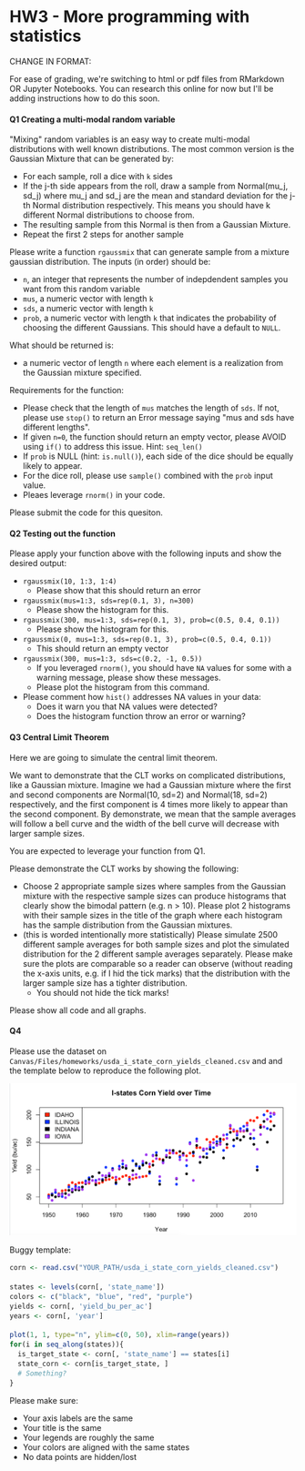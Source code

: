 # HW3 - More programming with statistics

CHANGE IN FORMAT:

For ease of grading, we're switching to html or pdf files from RMarkdown OR Jupyter Notebooks.
You can research this online for now but I'll be adding instructions how to do this soon.

#### Q1 Creating a multi-modal random variable
"Mixing" random variables is an easy way to create multi-modal distributions with well known distributions.
The most common version is the Gaussian Mixture that can be generated by:
- For each sample, roll a dice with `k` sides
- If the j-th side appears from the roll, draw a sample from Normal(mu_j, sd_j) where mu_j and sd_j are the
  mean and standard deviation for the j-th Normal distribution respectively. This means you should have
  k different Normal distributions to choose from.
- The resulting sample from this Normal is then from a Gaussian Mixture.
- Repeat the first 2 steps for another sample


Please write a function `rgaussmix` that can generate sample from a mixture gaussian distribution.
The inputs (in order) should be:
- `n`, an integer that represents the number of indepdendent samples you want from this random variable
- `mus`, a numeric vector with length `k`
- `sds`, a numeric vector with length `k`
- `prob`, a numeric vector with length `k` that indicates the probability of choosing the different Gaussians. This should have a default to `NULL`.

What should be returned is:
- a numeric vector of length `n` where each element is a realization from the Gaussian mixture specified.


Requirements for the function:
- Please check that the length of `mus` matches the length of `sds`. If not, please use `stop()`
    to return an Error message saying "mus and sds have different lengths".
- If given `n=0`, the function should return an empty vector, please AVOID using `if()` to address this issue. Hint: `seq_len()`
- If `prob` is NULL (hint: `is.null()`), each side of the dice should be equally likely to appear.
- For the dice roll, please use `sample()` combined with the `prob` input value.
- Pleaes leverage `rnorm()` in your code.


Please submit the code for this quesiton.


#### Q2 Testing out the function
Please apply your function above with the following inputs and show the desired output:
- `rgaussmix(10, 1:3, 1:4)`
  - Please show that this should return an error
- `rgaussmix(mus=1:3, sds=rep(0.1, 3), n=300)`
  - Please show the histogram for this.
- `rgaussmix(300, mus=1:3, sds=rep(0.1, 3), prob=c(0.5, 0.4, 0.1))`
  - Please show the histogram for this.
- `rgaussmix(0, mus=1:3, sds=rep(0.1, 3), prob=c(0.5, 0.4, 0.1))`
  - This should return an empty vector
- `rgaussmix(300, mus=1:3, sds=c(0.2, -1, 0.5))`
  - If you leveraged `rnorm()`, you should have `NA` values for some with a warning message, please show these messages.
  - Please plot the histogram from this command.
- Please comment how `hist()` addresses NA values in your data:
  - Does it warn you that NA values were detected?
  - Does the histogram function throw an error or warning?


#### Q3 Central Limit Theorem
Here we are going to simulate the central limit theorem.

We want to demonstrate that the CLT works on complicated distributions, like a Gaussian mixture. Imagine we had a Gaussian mixture where the first and second components are Normal(10, sd=2) and Normal(18, sd=2) respectively, and the first component is 4 times more likely to appear than the second component.
By demonstrate, we mean that the sample averages will follow a bell curve and the width of the bell curve will decrease with larger sample sizes.

You are expected to leverage your function from Q1.

Please demonstrate the CLT works by showing the following:
- Choose 2 appropriate sample sizes where samples from the Gaussian mixture with the respective sample sizes can produce histograms that clearly show the bimodal pattern (e.g. n > 10). Please plot 2 histograms with their sample sizes in the title of the graph where each histogram has the sample distribution from the Gaussian mixtures.
- (this is worded intentionally more statistically) Please simulate 2500 different sample averages for both sample sizes and plot the simulated distribution for the 2 different sample averages separately. Please make sure the plots are comparable so a reader can observe (without reading the x-axis units, e.g. if I hid the tick marks) that the distribution with the larger sample size has a tighter distribution.
  - You should not hide the tick marks!

Please show all code and all graphs.


#### Q4
Please use the dataset on `Canvas/Files/homeworks/usda_i_state_corn_yields_cleaned.csv` and and the template below to reproduce the following plot.

![I-states time series in corn yield](images/i-state-corn-trends.png)

Buggy template:
```r
corn <- read.csv("YOUR_PATH/usda_i_state_corn_yields_cleaned.csv")

states <- levels(corn[, 'state_name'])
colors <- c("black", "blue", "red", "purple")
yields <- corn[, 'yield_bu_per_ac']
years <- corn[, 'year']

plot(1, 1, type="n", ylim=c(0, 50), xlim=range(years))
for(i in seq_along(states)){
  is_target_state <- corn[, 'state_name'] == states[i]
  state_corn <- corn[is_target_state, ]
  # Something?
}
```
Please make sure:
- Your axis labels are the same
- Your title is the same
- Your legends are roughly the same
- Your colors are aligned with the same states
- No data points are hidden/lost
